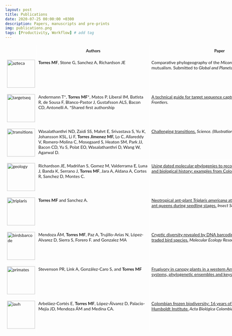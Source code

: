 ```yaml
---
layout: post
title: Publications
date: 2020-07-25 00:00:00 +0300
description: Papers, manuscripts and pre-prints
img: publications.png
tags: [Productivity, Workflow] # add tag
---
```


<style type="text/css">
.tg  {border-collapse:collapse;border-spacing:0;}
.tg td{border-color:#ffffff;border-style:solid;border-width:1px;font-family:'Lato', sans-serif;font-size:14px;
  overflow:hidden;padding:10px 5px;word-break:normal;}
.tg th{border-color:#ffffff;border-style:solid;border-width:1px;font-family:'Lato', sans-serif;font-size:13px;
  font-weight:normal;overflow:hidden;padding:10px 5px;word-break:normal;}
.tg .tg-jytt{border-color:#ffffff;font-family:'Lato', sans-serif !important;;text-align:center;vertical-align:top}
.tg .tg-q2ov{border-color:#ffffff;font-family:'Lato', sans-serif !important;;text-align:left;vertical-align:top}
</style>
<table class="tg" style="undefined;table-layout: fixed; width: 917px">
<colgroup>
<col style="width: 100px">
<col style="width: 365px">
<col style="width: 450px">
</colgroup>
<thead>
  <tr>
    <th class="tg-q2ov"></th>
    <th class="tg-jytt"><span style="font-weight:bold">Authors</span></th>
    <th class="tg-jytt"><span style="font-weight:bold">Paper</span></th>
  </tr>
</thead>
<tbody>
  <tr>
    <td class="tg-q2ov"><img src="{{site.baseurl}}/assets/img/azteca.png" alt="azteca" width="90" height="90"></td>
    <td class="tg-q2ov"><span style="font-weight:bold">Torres MF</span>, Stone G, Sanchez A, Richardson JE</td>
    <td class="tg-q2ov">Comparative phylogeography of the <span style="font-style:italic">Miconia tococa</span>-<span style="font-style:italic">Azteca</span> plant-ant mutualism. Submitted to<span style="font-style:italic"> Global and Planetary Change.</span></td>
  </tr>
  <tr>
    <td class="tg-q2ov"><img src="{{site.baseurl}}/assets/img/targetseq.png" alt="targetseq" width="90" height="90"></td>
    <td class="tg-q2ov">Andermann T*, <span style="font-weight:bold">Torres MF</span>*, Matos P, Liberal IM, Batista R, de Sousa F, Blanco-Pastor J, Gustafsson ALS, Bacon CD, Antonelli A. *Shared first authorship</td>
    <td class="tg-q2ov"><a href="https://doi.org/10.3389/fgene.2019.01407" target="_blank" rel="noopener noreferrer">A technical guide for target sequence capture in ecology and evolution</a>. <span style="font-style:italic">Frontiers.</span></td>
  </tr>
  <tr>
    <td class="tg-q2ov"><img src="{{site.baseurl}}/assets/img/transitions.png" alt="transitions" width="90" height="90"></td>
    <td class="tg-q2ov">Wasalathanthri ND, Zaidi SS, Mahrt E, Srivastava S, Yu K, Johansson KSL, Li F, <span style="font-weight:bold">Torres Jimenez MF, </span>Lo C, Allareddy V, Romero-Molina C, Mosegaard S, Heaton SM, Park JJ, Bacon CD, Yu S, Polat EO, Wasalathanthri D, Wang W, Agarwal D.</td>
    <td class="tg-q2ov"><a href="https://science.sciencemag.org/content/363/6422/24" target="_blank" rel="noopener noreferrer">Challenging transitions.</a><span style="font-style:italic"> Science. (Illustration: Robert Neubecker)</span></td>
  </tr>
  <tr>
    <td class="tg-q2ov"><img src="{{site.baseurl}}/assets/img/geology.png" alt="geology" width="90" height="90"></td>
    <td class="tg-q2ov">Richardson JE, Madriñan S, Gomez M, Valderrama E, Luna J, Banda K, Serrano J, <span style="font-weight:bold">Torres MF</span>, Jara A, Aldana A, Cortes R, Sanchez D, Montes C.</td>
    <td class="tg-q2ov"><a href="https://doi.org/10.1002/gj.3133" target="_blank" rel="noopener noreferrer">Using dated molecular phylogenies to reconstruct geological, climatic and biological history: examples from Colombia.</a><span style="font-style:italic">Geological Journal.</span></td>
  </tr>
  <tr>
    <td class="tg-q2ov"><img src="{{site.baseurl}}/assets/img/triplarispseudo.png" alt="triplaris" width="90" height="90"></td>
    <td class="tg-q2ov"><span style="font-weight:bold">Torres MF</span> and Sanchez A.</td>
    <td class="tg-q2ov"><a href="https://doi.org/10.1007/s00040-017-0542-2" target="_blank" rel="noopener noreferrer">Neotropical ant-plant <span style="font-style:italic">Triplaris americana </span>attracts <span style="font-style:italic">Pseudomyrmex mordax </span>ant queens during seedling stages.</a><span style="font-style:italic"> Insect Sociaux.</span></td>
  </tr>
  <tr>
    <td class="tg-q2ov"><img src="{{site.baseurl}}/assets/img/birdsbarcodes.png" alt="birdsbarcode" width="90" height="90"></td>
    <td class="tg-q2ov">Mendoza ÁM, <span style="font-weight:bold">Torres MF</span>, Paz A, Trujillo-Arias N, López-Alvarez D, Sierra S, Forero F. and Gonzalez MA</td>
    <td class="tg-q2ov"><a href="https://doi.org/10.1111/1755-0998.12515" target="_blank" rel="noopener noreferrer">Cryptic diversity revealed by DNA barcoding in Colombian illegally traded bird species.</a><span style="font-style:italic"> Molecular Ecology Resources.</span></td>
  </tr>
  <tr>
    <td class="tg-q2ov"><img src="{{site.baseurl}}/assets/img/primates.png" alt="primates" width="90" height="90"></td>
    <td class="tg-q2ov">Stevenson PR, Link A, González-Caro S, and <span style="font-weight:bold">Torres MF</span></td>
    <td class="tg-q2ov"><a href="https://doi.org/10.1371/journal.pone.0140751" target="_blank" rel="noopener noreferrer">Frugivory in canopy plants in a western Amazonian forest: dispersal systems, phylogenetic ensembles and keystone plants.</a><span style="font-style:italic"> PloS one</span></td>
  </tr>
  <tr>
    <td class="tg-q2ov"><img src="{{site.baseurl}}/assets/img/iavh.png" alt="iavh" width="90" height="90"></td>
    <td class="tg-q2ov">Arbeláez-Cortés E, <span style="font-weight:bold">Torres MF</span>, López-Álvarez D, Palacio-Mejía JD, Mendoza ÁM and Medina CA.</td>
    <td class="tg-q2ov"><a href="http://dx.doi.org/10.15446/abc.v20n2.47102" target="_blank" rel="noopener noreferrer">Colombian frozen biodiversity: 16 years of the tissue collection of the Humboldt Institute.</a><span style="font-style:italic"> Acta Biológica Colombiana.</span></td>
  </tr>
</tbody>
</table>
